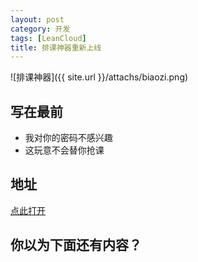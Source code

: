 ```yaml
---
layout: post
category: 开发
tags: [LeanCloud]
title: 排课神器重新上线
---
```


![排课神器]({{ site.url }}/attachs/biaozi.png)

## 写在最前

- 我对你的密码不感兴趣
- 这玩意不会替你抢课

## 地址

[点此打开](https://biaozi.avosapps.com/)

## 你以为下面还有内容？

